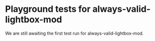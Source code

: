 # Playground tests for always-valid-lightbox-mod
We are still awaiting the first test run for always-valid-lightbox-mod.
